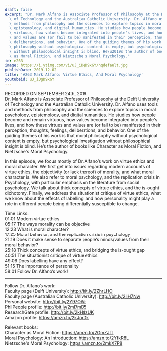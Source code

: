 ```yaml
---
draft: false
excerpt: "Dr. Mark Alfano is Associate Professor of Philosophy at the Delft University\
  \ of Technology and the Australian Catholic University. Dr. Alfano uses tools and\
  \ methods from philosophy and the sciences to explore topics in moral psychology,\
  \ epistemology, and digital humanities. He studies how people become and remain\
  \ virtuous, how values become integrated into people's lives, and how these virtues\
  \ and values are (or fail to be) manifested in their perception, thoughts, feelings,\
  \ deliberations, and behavior. One of the guiding themes of his work is that moral\
  \ philosophy without psychological content is empty, but psychological investigation\
  \ without philosophical insight is blind. He\u2019s the author of books like Character\
  \ as Moral Fiction, and Nietzsche's Moral Psychology."
id: e263
image: https://i.ytimg.com/vi/uJ_iDgD9xGY/hqdefault.jpg
publishDate: 2019-12-02
title: '#263 Mark Alfano: Virtue Ethics, And Moral Psychology'
youtubeid: uJ_iDgD9xGY
---
```

RECORDED ON SEPTEMBER 24th, 2019.  
Dr. Mark Alfano is Associate Professor of Philosophy at the Delft University of Technology and the Australian Catholic University. Dr. Alfano uses tools and methods from philosophy and the sciences to explore topics in moral psychology, epistemology, and digital humanities. He studies how people become and remain virtuous, how values become integrated into people's lives, and how these virtues and values are (or fail to be) manifested in their perception, thoughts, feelings, deliberations, and behavior. One of the guiding themes of his work is that moral philosophy without psychological content is empty, but psychological investigation without philosophical insight is blind. He’s the author of books like Character as Moral Fiction, and Nietzsche's Moral Psychology.

In this episode, we focus mostly of Dr. Alfano’s work on virtue ethics and moral character. We first get into issues regarding modern accounts of virtue ethics, the objectivity (or lack thereof) of morality, and what moral character is. We also refer to moral psychology, and the replication crisis in Psychology, with particular emphasis on the literature from social psychology. We talk about thick concepts of virtue ethics, and the is-ought dichotomy. Finally, we address the situationist critique of virtue ethics, what we know about the effects of labelling, and how personality might play a role in different people being differentially susceptible to change. 

Time Links:  
01:01  Modern virtue ethics  
05:17  The ways morality can be objective  
12:23  What is moral character?  
17:25  Moral behavior, and the replication crisis in psychology  
21:19  Does it make sense to separate people’s minds/values from their moral behavior?  
25:18  Thick concepts of virtue ethics, and bridging the is-ought gap  
40:51  The situationist critique of virtue ethics  
49:06  Does labelling have any effect?  
51:15  The importance of personality  
58:01  Follow Dr. Alfano’s work!

---

Follow Dr. Alfano’s work:  
Faculty page (Delft University): http://bit.ly/2ZhrLHO  
Faculty page (Australian Catholic University): http://bit.ly/2liH7Nw  
Personal website: http://bit.ly/2Y97OWr  
PhilPeople profile: http://bit.ly/2ml7mD5  
ResearchGate profile: http://bit.ly/2kH8zUK  
Amazon profile: https://amzn.to/2kJorGk

Relevant books:  
Character as Moral Fiction: https://amzn.to/2GmZJTI  
Moral Psychology: An Introduction: https://amzn.to/2YfkR8L  
Nietzsche's Moral Psychology: https://amzn.to/2mkX7P8
